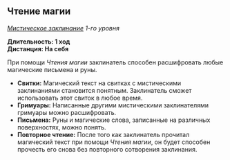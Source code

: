 ## Чтение магии

*[Мистическое заклинание](../arcane.md) 1-го уровня*

**Длительность: 1 ход**<br>
**Дистанция: На себя**

При помощи *Чтения магии* заклинатель способен расшифровать любые магические письмена и руны.

- **Свитки:** Магический текст на свитках с мистическими заклинаниями становится понятным. Заклинатель сможет использовать этот свиток в любое время.
- **Гримуары:** Написанные другими мистическими заклинателями гримуары можно расшифровать.
- **Письмена:** Руны и магические слова, записанные на различных поверхностях, можно понять.
- **Повторное чтение:** После того как заклинатель прочитал магический текст при помощи *Чтения магии*, он будет способен прочесть его снова без повторного сотворения заклинания.